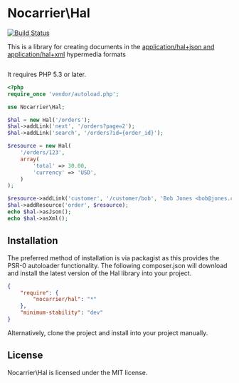 Nocarrier\Hal
=============

[![Build Status](https://secure.travis-ci.org/blongden/hal.png)](http://travis-ci.org/blongden/hal)

This is a library for creating documents in the [application/hal+json and application/hal+xml][1] hypermedia formats

```php
```

It requires PHP 5.3 or later.

```php
<?php
require_once 'vendor/autoload.php';

use Nocarrier\Hal;

$hal = new Hal('/orders');
$hal->addLink('next', '/orders?page=2');
$hal->addLink('search', '/orders?id={order_id}');

$resource = new Hal(
    '/orders/123',
    array(
        'total' => 30.00,
        'currency' => 'USD',
    )
);

$resource->addLink('customer', '/customer/bob', 'Bob Jones <bob@jones.com>');
$hal->addResource('order', $resource);
echo $hal->asJson();
echo $hal->asXml();
```

## Installation

The preferred method of installation is via packagist as this provides the PSR-0 autoloader functionality. The
following composer.json will download and install the latest version of the Hal library into your project.

```json
{
    "require": {
        "nocarrier/hal": "*"
    },
    "minimum-stability": "dev"
}
```

Alternatively, clone the project and install into your project manually.

## License

Nocarrier\Hal is licensed under the MIT license.

[1]: http://stateless.co/hal_specification.html

